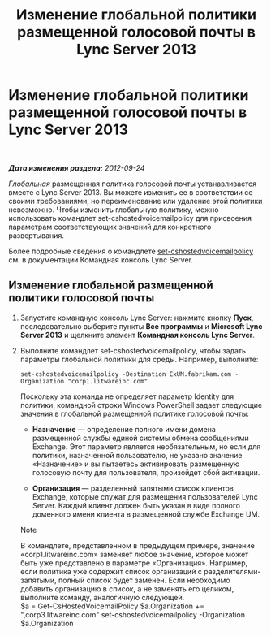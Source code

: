 ﻿---
title: Изменение глобальной политики размещенной голосовой почты в Lync Server 2013
TOCTitle: Изменение глобальной политики размещенной голосовой почты в Lync Server 2013
ms:assetid: f059b3ce-a7d8-4ea9-b10b-0052222ec2ce
ms:mtpsurl: https://technet.microsoft.com/ru-ru/library/Gg412994(v=OCS.15)
ms:contentKeyID: 49311611
ms.date: 05/19/2016
mtps_version: v=OCS.15
ms.translationtype: HT
---

# Изменение глобальной политики размещенной голосовой почты в Lync Server 2013

 

_**Дата изменения раздела:** 2012-09-24_

*Глобальная* размещенная политика голосовой почты устанавливается вместе с Lync Server 2013. Вы можете изменить ее в соответствии со своими требованиями, но переименование или удаление этой политики невозможно. Чтобы изменить глобальную политику, можно использовать командлет set-cshostedvoicemailpolicy для присвоения параметрам соответствующих значений для конкретного развертывания.

Более подробные сведения о командлете [set-cshostedvoicemailpolicy](https://docs.microsoft.com/en-us/powershell/module/skype/Set-CsHostedVoicemailPolicy) см. в документации Командная консоль Lync Server.

## Изменение глобальной размещенной политики голосовой почты

1.  Запустите командную консоль Lync Server: нажмите кнопку **Пуск**, последовательно выберите пункты **Все программы** и **Microsoft Lync Server 2013** и щелкните элемент **Командная консоль Lync Server**.

2.  Выполните командлет set-cshostedvoicemailpolicy, чтобы задать параметры глобальной политики для среды. Например, выполните:
    
        set-cshostedvoicemailpolicy -Destination ExUM.fabrikam.com -Organization "corp1.litwareinc.com"
    
    Поскольку эта команда не определяет параметр Identity для политики, командной строки Windows PowerShell задает следующие значения в глобальной размещенной политике голосовой почты:
    
      - **Назначение** — определение полного имени домена размещенной службы единой системы обмена сообщениями Exchange. Этот параметр является необязательным, но если для политики, назначенной пользователю, не указано значение «Назначение» и вы пытаетесь активировать размещенную голосовую почту для пользователя, произойдет сбой активации.
    
      - **Организация** — разделенный запятыми список клиентов Exchange, которые служат для размещения пользователей Lync Server. Каждый клиент должен быть указан в виде полного доменного имени клиента в размещенной службе Exchange UM.
    
    > [!note]  
    > В командлете, представленном в предыдущем примере, значение «corp1.litwareinc.com» заменяет любое значение, которое может быть уже представлено в параметре «Организация». Например, если политика уже содержит список организаций с разделителями-запятыми, полный список будет заменен. Если необходимо добавить организацию в список, а не заменять его целиком, выполните команду, аналогичную следующей.    
        $a = Get-CsHostedVoicemailPolicy
        $a.Organization += ",corp3.litwareinc.com"
        set-cshostedvoicemailpolicy -Organization $a.Organization

